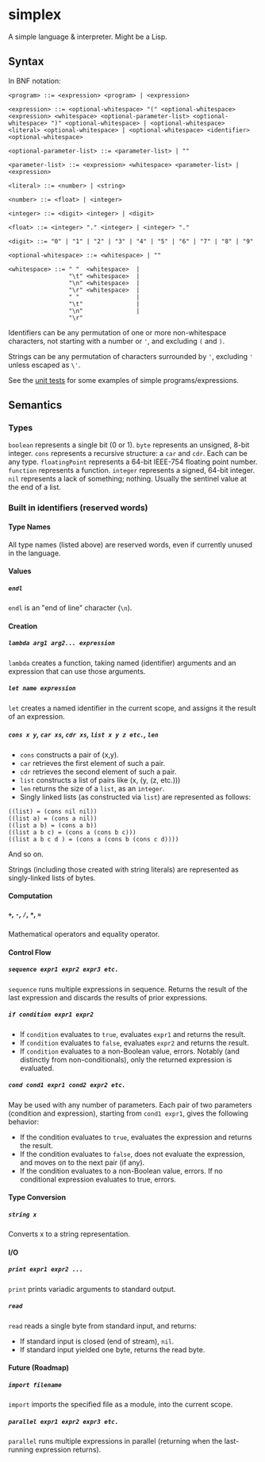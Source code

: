 # simplex
A simple language &amp; interpreter. Might be a Lisp.

## Syntax

In BNF notation:

```
<program> ::= <expression> <program> | <expression>

<expression> ::= <optional-whitespace> "(" <optional-whitespace> <expression> <whitespace> <optional-parameter-list> <optional-whitespace> ")" <optional-whitespace> | <optional-whitespace> <literal> <optional-whitespace> | <optional-whitespace> <identifier> <optional-whitespace>

<optional-parameter-list> ::= <parameter-list> | ""

<parameter-list> ::= <expression> <whitespace> <parameter-list> | <expression>

<literal> ::= <number> | <string>

<number> ::= <float> | <integer>

<integer> ::= <digit> <integer> | <digit>

<float> ::= <integer> "." <integer> | <integer> "."

<digit> ::= "0" | "1" | "2" | "3" | "4" | "5" | "6" | "7" | "8" | "9"

<optional-whitespace> ::= <whitespace> | ""

<whitespace> ::= " "  <whitespace>  |
                 "\t" <whitespace>  |
                 "\n" <whitespace>  |
                 "\r" <whitespace>  |
                 " "                |
                 "\t"               |
                 "\n"               |
                 "\r"
```

Identifiers can be any permutation of one or more non-whitespace characters, not starting with a number or `'`, and excluding `(` and `)`.

Strings can be any permutation of characters surrounded by `'`, excluding `'` unless escaped as `\'`.

See the [unit tests](test/evaluator.cpp) for some examples of simple programs/expressions.

## Semantics

### Types

`boolean` represents a single bit (0 or 1).
`byte` represents an unsigned, 8-bit integer.
`cons` represents a recursive structure: a `car` and `cdr`. Each can be any type.
`floatingPoint` represents a 64-bit IEEE-754 floating point number.
`function` represents a function.
`integer` represents a signed, 64-bit integer.
`nil` represents a lack of something; nothing. Usually the sentinel value at the end of a list.

### Built in identifiers (reserved words)

#### Type Names

All type names (listed above) are reserved words, even if currently unused in the language.

#### Values

##### `endl`

`endl` is an "end of line" character (`\n`).

#### Creation

##### `lambda arg1 arg2... expression`

`lambda` creates a function, taking named (identifier) arguments and an expression that can use those arguments.

##### `let name expression`

`let` creates a named identifier in the current scope, and assigns it the result of an expression.

##### `cons x y`, `car xs`, `cdr xs`, `list x y z etc.`, `len`

* `cons` constructs a pair of (x,y).
* `car` retrieves the first element of such a pair.
* `cdr` retrieves the second element of such a pair.
* `list` constructs a list of pairs like (x, (y, (z, etc.)))
* `len` returns the size of a `list`, as an `integer`.
* Singly linked lists (as constructed via `list`) are represented as follows:

```
((list) = (cons nil nil))
((list a) = (cons a nil))
((list a b) = (cons a b))
((list a b c) = (cons a (cons b c)))
((list a b c d ) = (cons a (cons b (cons c d))))
```

And so on.

Strings (including those created with string literals) are represented as singly-linked lists of bytes.

#### Computation

##### `+`, `-`, `/`, `*`, `=`

Mathematical operators and equality operator.

#### Control Flow

##### `sequence expr1 expr2 expr3 etc.`

`sequence` runs multiple expressions in sequence. Returns the result of the last expression and discards the results of prior expressions.

##### `if condition expr1 expr2`

* If `condition` evaluates to `true`, evaluates `expr1` and returns the result.
* If `condition` evaluates to `false`, evaluates `expr2` and returns the result.
* If `condition` evaluates to a non-Boolean value, errors.
Notably (and distinctly from non-conditionals), only the returned expression is evaluated.

##### `cond cond1 expr1 cond2 expr2 etc.`

May be used with any number of parameters.
Each pair of two parameters (condition and expression), starting from `cond1 expr1`, gives the following behavior:
* If the condition evaluates to `true`, evaluates the expression and returns the result.
* If the condition evaluates to `false`, does not evaluate the expression, and moves on to the next pair (if any).
* If the condition evaluates to a non-Boolean value, errors.
If no conditional expression evaluates to true, errors.

#### Type Conversion

##### `string x`

Converts x to a string representation.

#### I/O

##### `print expr1 expr2 ...`

`print` prints variadic arguments to standard output.

##### `read`

`read` reads a single byte from standard input, and returns:
* If standard input is closed (end of stream), `nil`.
* If standard input yielded one byte, returns the read byte.

#### Future (Roadmap)

##### `import filename`

`import` imports the specified file as a module, into the current scope.

##### `parallel expr1 expr2 expr3 etc.`

`parallel` runs multiple expressions in parallel (returning when the last-running expression returns).
